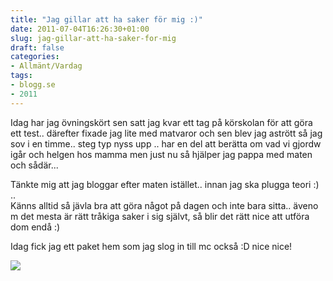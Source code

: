 ```yaml
---
title: "Jag gillar att ha saker för mig :)"
date: 2011-07-04T16:26:30+01:00
slug: jag-gillar-att-ha-saker-for-mig
draft: false
categories:
- Allmänt/Vardag
tags:
- blogg.se
- 2011
---
```

Idag har jag övningskört sen satt jag kvar ett tag på körskolan för att göra ett test.. därefter fixade jag lite med matvaror och sen blev jag astrött så jag sov i en timme.. steg typ nyss upp .. har en del att berätta om vad vi gjordw igår och helgen hos mamma men just nu så hjälper jag pappa med maten och sådär...  
  
Tänkte mig att jag bloggar efter maten istället.. innan jag ska plugga teori :) ..  
Känns alltid så jävla bra att göra något på dagen och inte bara sitta.. äveno m det mesta är rätt tråkiga saker i sig självt, så blir det rätt nice att utföra dom endå :)  
  
Idag fick jag ett paket hem som jag slog in till mc också :D nice nice!  
  
![](/assets/images/blogg.se/wp_000946_155805492.jpg)